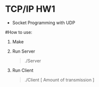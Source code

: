 #	TCP/IP HW1
*	Socket Programming with UDP


#How to use:
1.	Make
	
2.	Run Server
	> ./Server
	
3.	Run Client
	> ./Client [ Amount of transmission ]

	 
